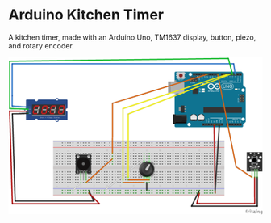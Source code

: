 # Arduino Kitchen Timer
A kitchen timer, made with an Arduino Uno, TM1637 display, button, piezo, and rotary encoder.

![alt text](https://github.com/rvhaley/arduino-kitchen-timer/blob/master/arduino-kitchen-timer.png)
